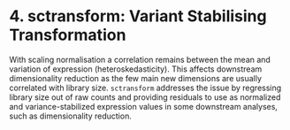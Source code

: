 # 4. sctransform: Variant Stabilising Transformation

With scaling normalisation a correlation remains between the mean and variation of expression (heteroskedasticity). This affects downstream dimensionality reduction as the few main new dimensions are usually correlated with library size. `sctransform` addresses the issue by regressing library size out of raw counts and providing residuals to use as normalized and variance-stabilized expression values in some downstream analyses, such as dimensionality reduction.